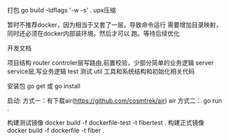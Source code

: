 打包
go build -ldflags '-w -s' .
upx压缩

暂时不推荐docker，因为相当于又套了一层，导致命令运行
需要增加目录映射，同时还必须在docker内部装环境。然后才可以
跑。等待后续优化

开发文档

项目结构
router controler层写路由,前置校验，少部分简单的业务逻辑
server service层,写业务逻辑
test 测试
util 工具和系统结构和初始化相关代码

安装包
go get 或 go install

启动:
方式一：有下载air(https://github.com/cosmtrek/air)
air
方式二：
go run .

构建测试镜像
docker build -f dockerfile-test -t fibertest .
构建正式镜像
docker build -f dockerfile -t fiber .
